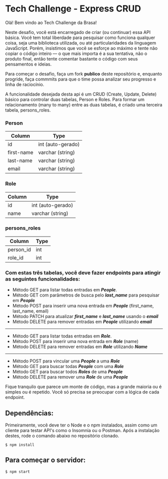 # Tech Challenge - Express CRUD

Olá! Bem vindo ao Tech Challenge da Brasa!

Neste desafio, você está encarregado de criar (ou continuar) essa API básica.
Você tem total liberdade para pesquisar como funciona qualquer coisa, seja uma biblioteca utilizada, ou até particularidades da linguagem JavaScript. Porém, insistimos que você se esforçe ao máximo e tente não copiar o código inteiro — o que mais importa é a sua tentativa, não o produto final, então tente comentar bastante o código com seus pensamentos e ideias.

Para começar o desafio, faça um fork **publico** deste repositório e, enquanto progride, faça commmits para que o time possa analizar seu progresso e linha de raciocínio.

A funcionalidade desejada desta api é um CRUD (Create, Update, Delete) básico para controlar duas tabelas, Person e Roles. Para formar um relacionamento (many to many) entre as duas tabelas, é criado uma terceira tabela, persons_roles.

### **Person**

| Column     | Type              |
| ---------- | ----------------- |
| id         | int (auto-gerado) |
| first-name | varchar (string)  |
| last-name  | varchar (string)  |
| email      | varchar (string)  |

### **Role**

| Column | Type              |
| ------ | ----------------- |
| id     | int (auto-gerado) |
| name   | varchar (string)  |

### **persons_roles**

| Column    | Type |
| --------- | ---- |
| person_id | int  |
| role_id   | int  |

### **Com estas três tabelas, você deve fazer endpoints para atingir as seguintes funcionalidades:**

- Método GET para listar todas entradas em **_People_**.
- Método GET com parâmetros de busca pelo **_last_name_** para pesquisar em **_People_**
- Método POST para inserir uma nova entrada em **_People_** (first_name, last_name, email)
- Método PATCH para atualizar **_first_name_** e **_last_name_** usando o **_email_**
- Método DELETE para remover entradas em **_People_** utilizando **_email_**

---

- Método GET para listar todas entradas em **_Role_**.
- Método POST para inserir uma nova entrada em **_Role_** (name)
- Método DELETE para remover entradas em **_Role_** utilizando **_Name_**

---

- Método POST para vincular uma **_People_** a uma **_Role_**
- Método GET para buscar todas **_People_** com uma **_Role_**
- Método GET para buscar todos **_Roles_** de uma **_People_**
- Método DELETE para remover uma **_Role_** de uma **_People_**

Fique tranquilo que parece um monte de código, mas a grande maioria ou é simples ou é repetido. Você só precisa se preocupar com a lógica de cada endpoint.

## Dependências:

Primeiramente, você deve ter o Node e o npm instalados, assim como um cliente para testar API's como o Insomnia ou o Postman. Após a instalação destes, rode o comando abaixo no repositório clonado.

```
$ npm install
```

## Para começar o servidor:

```
$ npm start
```
